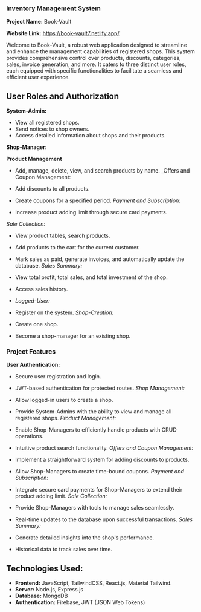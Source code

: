 ### Inventory Management System

**Project Name:** Book-Vault

**Website Link:** https://book-vault7.netlify.app/

Welcome to Book-Vault, a robust web application designed to streamline and
enhance the management capabilities of registered shops. This system provides
comprehensive control over products, discounts, categories, sales, invoice
generation, and more. It caters to three distinct user roles, each equipped with
specific functionalities to facilitate a seamless and efficient user experience.

## User Roles and Authorization

**System-Admin:**

- View all registered shops.
- Send notices to shop owners.
- Access detailed information about shops and their products.

**Shop-Manager:**

**Product Management**

- Add, manage, delete, view, and search products by name. _Offers and Coupon
  Management:

- Add discounts to all products.
- Create coupons for a specified period.
*Payment and Subscription:*

- Increase product adding limit through secure card payments.

*Sale Collection:*

- View product tables, search products.
- Add products to the cart for the current customer.
- Mark sales as paid, generate invoices, and automatically update the database.
*Sales Summary:*

- View total profit, total sales, and total investment of the shop.
- Access sales history.
- *Logged-User:*

- Register on the system.
*Shop-Creation:*
- Create one shop.
- Become a shop-manager for an existing shop.

### Project Features

**User Authentication:**

- Secure user registration and login.
- JWT-based authentication for protected routes.
*Shop Management:*

- Allow logged-in users to create a shop.
- Provide System-Admins with the ability to view and manage all registered
  shops.
*Product Management:*

- Enable Shop-Managers to efficiently handle products with CRUD operations.
- Intuitive product search functionality.
*Offers and Coupon Management:*

- Implement a straightforward system for adding discounts to products.
- Allow Shop-Managers to create time-bound coupons.
*Payment and Subscription:*

- Integrate secure card payments for Shop-Managers to extend their product
  adding limit.
*Sale Collection:*

- Provide Shop-Managers with tools to manage sales seamlessly.
- Real-time updates to the database upon successful transactions.
*Sales Summary:*

- Generate detailed insights into the shop's performance.
- Historical data to track sales over time.

## Technologies Used:

- **Frontend:** JavaScript, TailwindCSS, React.js, Material Tailwind.
- **Server:** Node.js, Express.js
- **Database:** MongoDB
- **Authentication:** Firebase, JWT (JSON Web Tokens)

